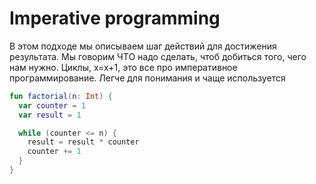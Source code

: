# Imperative programming 

В этом подходе мы описываем шаг действий для достижения результата. Мы говорим ЧТО надо сделать, чтоб добиться того, чего нам нужно. Циклы, x=x+1, это все про императивное программирование. Легче для понимания и чаще используется

```kotlin
fun factorial(n: Int) {
  var counter = 1
  var result = 1

  while (counter <= n) {
    result = result * counter
    counter += 1
  }
}
```
